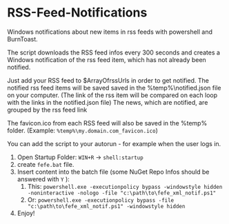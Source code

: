 # RSS-Feed-Notifications
Windows notifications about new items in rss feeds with powershell and BurnToast.

The script downloads the RSS feed infos every 300 seconds and creates a Windows notification of the rss feed item, which has not already been notified.

Just add your RSS feed to $ArrayOfrssUrls in order to get notified.
The notified rss feed items will be saved saved in the %temp%\notified.json file on your computer. 
(The link of the rss item will be compared on each loop with the links in the notified.json file)
The news, which are notified, are grouped by the rss feed link

The favicon.ico from each RSS feed will also be saved in the %temp% folder. (Example: `%temp%\my.domain.com_favicon.ico`)

You can add the script to your autorun - for example when the user logs in.

1. Open Startup Folder: `WIN+R` -> `shell:startup`
2. create `fefe.bat` file.
3. Insert content into the batch file (some NuGet Repo Infos should be answered with `Y` ): 
   1. This: `powershell.exe -executionpolicy bypass -windowstyle hidden -noninteractive -nologo -file "c:\path\to\fefe_xml_notif.ps1"`
   2. Or: `powershell.exe -executionpolicy bypass -file "c:\path\to\fefe_xml_notif.ps1" -windowstyle hidden`
4. Enjoy!

